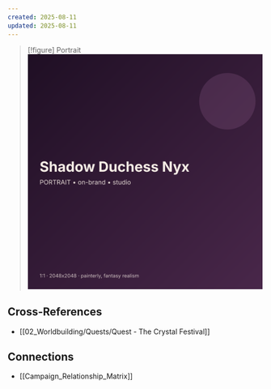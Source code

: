 ```yaml
---
created: 2025-08-11
updated: 2025-08-11
---
```


> [!figure] Portrait
![](04_Resources/Assets/Generated/Portraits/portrait-npc-shadow-duchess-nyx-shadow-duchess-nyx.svg)




## Cross-References

- [[02_Worldbuilding/Quests/Quest - The Crystal Festival]]


## Connections

- [[Campaign_Relationship_Matrix]]
